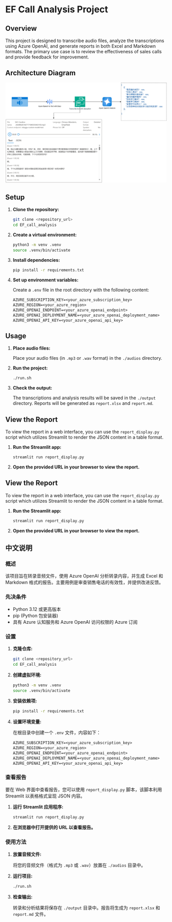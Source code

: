 # EF Call Analysis Project

## Overview

This project is designed to transcribe audio files, analyze the transcriptions using Azure OpenAI, and generate reports in both Excel and Markdown formats. The primary use case is to review the effectiveness of sales calls and provide feedback for improvement.

## Architecture Diagram

![Architecture Diagram](architecture/calling_analyze.drawio.png)

## Setup

1. **Clone the repository:**

    ```bash
    git clone <repository_url>
    cd EF_call_analysis
    ```

2. **Create a virtual environment:**

    ```bash
    python3 -m venv .venv
    source .venv/bin/activate
    ```

3. **Install dependencies:**

    ```bash
    pip install -r requirements.txt
    ```

4. **Set up environment variables:**

    Create a `.env` file in the root directory with the following content:

    ```plaintext
    AZURE_SUBSCRIPTION_KEY=<your_azure_subscription_key>
    AZURE_REGION=<your_azure_region>
    AZURE_OPENAI_ENDPOINT=<your_azure_openai_endpoint>
    AZURE_OPENAI_DEPLOYMENT_NAME=<your_azure_openai_deployment_name>
    AZURE_OPENAI_API_KEY=<your_azure_openai_api_key>
    ```

## Usage

1. **Place audio files:**

    Place your audio files (in `.mp3` or `.wav` format) in the `./audios` directory.

2. **Run the project:**

    ```bash
    ./run.sh
    ```

3. **Check the output:**

    The transcriptions and analysis results will be saved in the `./output` directory. Reports will be generated as `report.xlsx` and `report.md`.

## View the Report

To view the report in a web interface, you can use the `report_display.py` script which utilizes Streamlit to render the JSON content in a table format.

1. **Run the Streamlit app:**

    ```bash
    streamlit run report_display.py
    ```

2. **Open the provided URL in your browser to view the report.**

## View the Report

To view the report in a web interface, you can use the `report_display.py` script which utilizes Streamlit to render the JSON content in a table format.

1. **Run the Streamlit app:**

    ```bash
    streamlit run report_display.py
    ```

2. **Open the provided URL in your browser to view the report.**

## 中文说明

### 概述

该项目旨在转录音频文件，使用 Azure OpenAI 分析转录内容，并生成 Excel 和 Markdown 格式的报告。主要用例是审查销售电话的有效性，并提供改进反馈。

### 先决条件

- Python 3.12 或更高版本
- pip (Python 包安装器)
- 具有 Azure 认知服务和 Azure OpenAI 访问权限的 Azure 订阅

### 设置

1. **克隆仓库:**

    ```bash
    git clone <repository_url>
    cd EF_call_analysis
    ```

2. **创建虚拟环境:**

    ```bash
    python3 -m venv .venv
    source .venv/bin/activate
    ```

3. **安装依赖项:**

    ```bash
    pip install -r requirements.txt
    ```

4. **设置环境变量:**

    在根目录中创建一个 `.env` 文件，内容如下：

    ```plaintext
    AZURE_SUBSCRIPTION_KEY=<your_azure_subscription_key>
    AZURE_REGION=<your_azure_region>
    AZURE_OPENAI_ENDPOINT=<your_azure_openai_endpoint>
    AZURE_OPENAI_DEPLOYMENT_NAME=<your_azure_openai_deployment_name>
    AZURE_OPENAI_API_KEY=<your_azure_openai_api_key>
    ```

### 查看报告

要在 Web 界面中查看报告，您可以使用 `report_display.py` 脚本，该脚本利用 Streamlit 以表格格式呈现 JSON 内容。

1. **运行 Streamlit 应用程序:**

    ```bash
    streamlit run report_display.py
    ```

2. **在浏览器中打开提供的 URL 以查看报告。**

### 使用方法

1. **放置音频文件:**

    将您的音频文件（格式为 `.mp3` 或 `.wav`）放置在 `./audios` 目录中。

2. **运行项目:**

    ```bash
    ./run.sh
    ```

3. **检查输出:**

    转录和分析结果将保存在 `./output` 目录中。报告将生成为 `report.xlsx` 和 `report.md` 文件。
